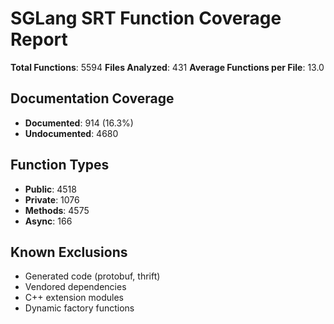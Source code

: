 # SGLang SRT Function Coverage Report

**Total Functions**: 5594
**Files Analyzed**: 431
**Average Functions per File**: 13.0

## Documentation Coverage
- **Documented**: 914 (16.3%)
- **Undocumented**: 4680

## Function Types
- **Public**: 4518
- **Private**: 1076
- **Methods**: 4575
- **Async**: 166

## Known Exclusions
- Generated code (protobuf, thrift)
- Vendored dependencies
- C++ extension modules
- Dynamic factory functions
